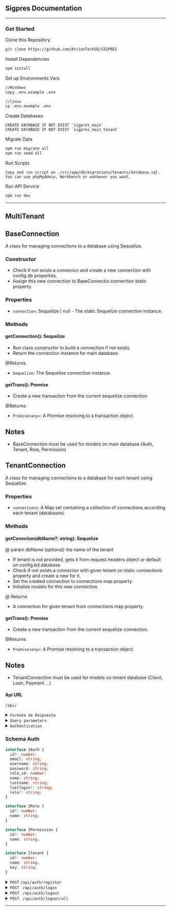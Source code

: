 ## Sigpres Documentation

---

### Get Started

Clone this Repository

```bash
git clone https://github.com/AtrionTechSD/SIGPRES
```

Install Dependencies

```bash
npm install
```

Set up Environments Vars

```bash
//Windows
copy .env.example .env
```

```bash
//linux
cp .env.example .env
```

Create Databases

```mysql
CREATE DATABASE IF NOT EXIST `sigpres_main`
CREATE DATABASE IF NOT EXIST `sigpres_main_tenant`
```

Migrate Data

```bash
npm run migrate all
npm run seed all
```

Run Scripts

```
Copy and run script on ./src/app/db/migrations/tenants/database.sql. You can use phpMyAdmin, Workbench or wathever you want.
```

Run API Service

```bash
npm run dev
```

---

## MultiTenant

## BaseConnection

A class for managing connections to a database using Sequelize.

### Constructor

- Check if not exists a connecion and create a new connection with config.db properties.
- Assign this new connection to BaseConnectio.connection static property.

### Properties

- `connection`: Sequelize | null - The static Sequelize connection instance.

### Methods

#### getConnection(): Sequelize

- Run class constructor to build a connection if not exists.
- Return the connection instance for main database.

@Returns

- `Sequelize`: The Sequelize connection instance.

#### getTrans(): Promise<any>

- Create a new transaction from the current sequelize connection.

@Returns

- `Promise<any>`: A Promise resolving to a transaction object.

## Notes

- BaseConnection must be used for models on main database (Auth, Tenant, Role, Permission)

## TenantConnection

A class for managing connections to a database for each tenant using Sequelize.

### Properties

- `connections`: A Map set containing a collection of connections according each tenant (databases).

### Methods

#### getConection(dbName?: string): Sequelize

@ param dbName (optional) the name of the tenant

- If tenant is not provided, gets it from request.headers object or default on config.bd.database
- Check if not exists a connecion with given tenant on static connections property and create a new for it.
- Set the created connection to connections map property.
- Initialize models for this new connection.

@ Returns

- A connection for given tenant from connections map property.

#### getTrans(): Promise<any>

- Create a new transaction from the current sequelize connection.

@Returns

- `Promise<any>`: A Promise resolving to a transaction object.

## Notes

- TenantConnection must be used for models on tenant database (Client, Loan, Payment ...)

#### Api URL

`/api/`

<details>
<summary>
<code>Formato de Respuesta</code>
</summary>
Las respuestas a las llamadas de la API retornan dos formatos, dependiendo de si la petición fue resuelta exitosamente o ha ocurrido algún error.

<details>
<summary>
<code>Petición Resuelta</code>
</summary>

```json
{
  "statusCode": `20X`,
  "title": `string`,
  "content": `any`
}
```

</details>
<details>
<summary>
<code>Petición Fallida</code>
</summary>

```json
{
  "statusCode": `40X|50X`,
  "content": `any`
}
```

</details>
</details>

<details>
<summary>
<code>Query parameters</code>
</summary>
Los siguientes parámetros de consulta pueden usarse para filtar los datos a la hora de hacer peticiones en la api, cuando aplique.

- `order`: Ordena los datos de acuerdo al campo que se especifique. Ejemplo: `/users/?order=name`.
- `desc?`: Cuando se usa `order`, indica si los datos se van a ordernar de forma descendente. Ejemplo: `/users/?order=name&desc=true`
- `perpage`: Indica cuántos registros debe traer la consulta para paginación. _Requiere el parámetro `page`_. Ejemplo: `/users/?perpage=10`
- `page`: Indica la página que debe cargar cuando se usa `perpage`. _Requiere el parámetro `perpage`_. Ejemplo: `/users/?perpage=10&page=2`
- `include`: Indica cuáles relaciones deben cargarse al consultar datos. Ejemplo: `/users/?include=image`.
  - Pueden indicarse varias relaciones separadas por coma. Ejemplo: `/users/?include=image,auth`
  - Pueden anidarse relaciones a través de puntos. Ejemplo: `/?include=auth.role`
- `limit`: Limita la cantidad de registros a consultar. _Su uso suprime la paginación_. Ejemplo `/users/?limit=5`
- `fields`: Indica cuáles campos de una tabla debe devolver la consulta. _Los campos se separan por coma_. Ejemplo: `/users/?fields=name,lastname`.
- `withtrashed`: Indica si la consulta debe incluir elementos eliminados (softdeletes). Ejemplo: `/users/?withtrashed=true`.
- `filter`: Permite filtrar la consulta por campos específicos. _Debe ser un array_. Ejemplo: `/users/?filter[]=name:eq:jhon:and&filter[]=id:gt:1:or
  - Luego del parámetro, se indica el par campo-valor separados por dos puntos.
- `search`: Permite buscar el término ingresado en todas las columnas de una tabla que sean filtrables. _Es case insensitive_ . Ejemplo: `/users/?search=jhon`.
- `scopes`: Aplica los scopes a la consulta del modelo correspondiente. Se indican separados por coma. _Es case insensitive_ . Ejemplo: `/users/?scopes=hasPayments`.

</details>

<details>
<summary>
<code>Authentication</code>
</summary>
Para iniciar sesión, el usuario debe enviar su nombre de usuario y contraseña. Si las credenciales son correctas, la API retornará los datos del usuario y un token JWT en el cuerpo de la respuesta. Además, se incluirá el accessToken y el refreshToken en la cookie, para que no sea necesario enviarlos en cada petición.

#### Cuerpo de la Petición

```json
{
  "email": "username",
  "password": "password"
}
```

#### Cuerpo de la Respuestas

```Typescript
{
    "statusCode": 200,
    "title": "Sesión iniciada correctamente",
    "content": {
        "userAuth": {
            ...{IAuth},
            "roles":IRole[],
            "permissions": IPermission[],
            "tenants": Itenant[],
            "company": ICompany
        },
        "token": string
    }
}
```

</details>

### Schema Auth

```Typescript
interface IAuth {
  id?: number;
  email: string;
  username: string;
  password: string;
  role_id: number;
  name: string;
  lastname: string;
  lastlogin?: string;
  role?: string;
}

interface IRole {
  id?: number;
  name: string;
}

interface IPermission {
  id?: number;
  name: string;
}

interface Itenant {
  id?: number;
  name: string;
  key: string;
}

```

<details>
 <summary>
 <code>POST</code>  <code>/api/auth/register</code></summary>

##### Parameters

> | name     | type     | data type | description                 |
> | -------- | -------- | --------- | --------------------------- |
> | email    | required | string    | Unique email to register    |
> | username | required | string    | Unique username to register |
> | password | required | string    | 6-25 length password        |
> | name     | required | string    | 1-50 length name            |
> | lastname | required | string    | 1-50 length lastname        |

##### Responses

> | http code | content-type     | response                                                     |
> | --------- | ---------------- | ------------------------------------------------------------ |
> | `201`     | application/json | `{"statusCode":"201","title":"Usuario creado exitosamente"}` |
> | `422`     | application/json | `{"statusCode":"422","content":"Unproccesable data"}`        |
> | `500`     | application/json | `{"statusCode":"500","content":"Unkonown server error"}`     |

##### Example Axios

> ```Typescript
> axios({
>   method: "post",
>   url: "/api/auth/register",
>   data: {email: "email@example.com",username: "exampleuser", password: "password1234", name: "John",    lastname: "Doe"},});
> ```

</details>

<details>
<summary><code>POST </code> <code>/api/auth/login</code> </summary>

##### Parameters

> | name     | type     | data type | description          |
> | -------- | -------- | --------- | -------------------- |
> | username | required | string    | Registered username  |
> | password | required | string    | 6-25 length password |

##### Responses

> | http code | content-type     | response                                                                                   |
> | --------- | ---------------- | ------------------------------------------------------------------------------------------ |
> | `200`     | application/json | `{"statusCode":"200", "title": "Sesión iniciada correctamente", ""content": auth: object}` |
> | `422`     | application/json | `{"statusCode":"422","message":"Unproccesable data"}`                                      |
> | `401`     | application/json | `{"statusCode":"401","message":"Credenciales incorrectas"}`                                |
> | `500`     | application/json | `{"statusCode":"500","message":"Unkonown server error"}`                                   |

##### Example Axios

> ```javascript
> axios({
>   method: "post",
>   url: "/api/auth/login",
>   data: { username: "exampleuser", password: "password1234" },
> });
> ```

</details>
<details>

<summary><code>POST </code> <code>/api/auth/logout</code> </summary>

##### Headers

> | name          | type     | data type    | description           |
> | ------------- | -------- | ------------ | --------------------- |
> | Authorization | required | Bearer Token | Token provided by api |

##### Parameters

> NONE

##### Responses

> | http code | content-type     | response                                                  |
> | --------- | ---------------- | --------------------------------------------------------- |
> | `200`     | application/json | `{"code":"200","content": "Sesión cerrada exitosamente"}` |
> | `401`     | application/json | `{"statusCode":"401","message":string}`                   |
> | `500`     | application/json | `{"code":"500","message":"Unkonown server error"}`        |

##### Example Axios

> ```javascript
> axios({
>   method: "post",
>   headers: {Authorization: `Bearer ${token}`}
>   url: "/api/auth/logout",
> });
> ```

</details>
<details>

<summary><code>POST </code> <code>/api/auth/logout/all</code> </summary>

##### Headers

> | name          | type     | data type    | description           |
> | ------------- | -------- | ------------ | --------------------- |
> | Authorization | required | Bearer Token | Token provided by api |

##### Parameters

> NONE

##### Responses

> | http code | content-type     | response                                                        |
> | --------- | ---------------- | --------------------------------------------------------------- |
> | `200`     | application/json | `{"code":"200","content": "Se han cerrado todas las sesiones"}` |
> | `401`     | application/json | `{"statusCode":"401","message":string}`                         |
> | `500`     | application/json | `{"code":"500","message":"Unkonown server error"}`              |

##### Example Axios

> ```javascript
> axios({
>   method: "post",
>   headers: {Authorization: `Bearer ${token}`}
>   url: "/api/auth/logout/all",
> });
> ```

</details>

---
